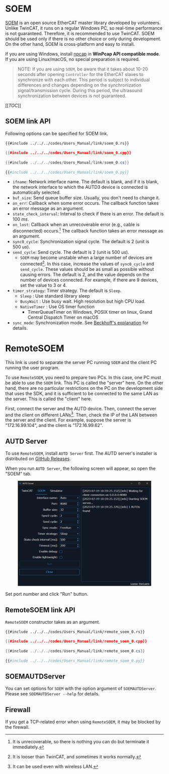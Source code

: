 # SOEM

[SOEM](https://github.com/OpenEtherCATsociety/SOEM) is an open source EtherCAT master library developed by volunteers.
Unlike TwinCAT, it runs on a regular Windows PC, so real-time performance is not guaranteed.
Therefore, it is recommended to use TwinCAT.
SOEM should be used only if there is no other choice or only during development.
On the other hand, SOEM is cross-platform and easy to install.

If you are using Windows, install [npcap](https://nmap.org/npcap/) in **WinPcap API compatible mode**.
If you are using Linux/macOS, no special preparation is required.

> NOTE: If you are using `SOEM`, be aware that it takes about 10-20 seconds after opening `Controller` for the EtherCAT slaves to synchronize with each other.
> This period is subject to individual differences and changes depending on the synchronization signal/transmission cycle.
> During this period, the ultrasound synchronization between devices is not guaranteed.

[[_TOC_]]

## SOEM link API

Following options can be specified for SOEM link.

```rust,should_panic,edition2021
{{#include ../../../codes/Users_Manual/link/soem_0.rs}}
```

```cpp
{{#include ../../../codes/Users_Manual/link/soem_0.cpp}}
```

```cs
{{#include ../../../codes/Users_Manual/link/soem_0.cs}}
```

```python
{{#include ../../../codes/Users_Manual/link/soem_0.py}}
```

- `ifname`: Network interface name. The default is blank, and if it is blank, the network interface to which the AUTD3 device is connected is automatically selected.
- `buf_size`: Send queue buffer size. Usually, you don't need to change it.
- `on_err`: Callback when some error occurs. The callback function takes an error message as an argument.
- `state_check_interval`: Interval to check if there is an error. The default is $\SI{100}{ms}$.
- `on_lost`: Callback when an unrecoverable error (e.g., cable is disconnected) occurs.[^fn_soem_err] The callback function takes an error message as an argument.
- `sync0_cycle`: Synchronization signal cycle. The default is 2 (unit is $\SI{500}{us}$).
- `send_cycle`: Send cycle. The default is 2 (unit is $\SI{500}{us}$).
    - `SOEM` may become unstable when a large number of devices are connected[^fn_soem]. In this case, increase the values of `sync0_cycle` and `send_cycle`. These values should be as small as possible without causing errors. The default is 2, and the value depends on the number of devices connected. For example, if there are 9 devices, set the value to 3 or 4.
- `timer_strategy`: Timer strategy. The default is `Sleep`.
    - `Sleep`       : Use standard library sleep
    - `BusyWait`    : Use busy wait. High resolution but high CPU load.
    - `NativeTimer` : Use OS timer function
        - TimerQueueTimer on Windows, POSIX timer on linux, Grand Central Dispatch Timer on macOS
- `sync_mode`: Synchronization mode. See [Beckhoff's explanation](https://infosys.beckhoff.com/english.php?content=../content/1033/ethercatsystem/2469122443.html&id=) for details.

# RemoteSOEM

This link is used to separate the server PC running `SOEM` and the client PC running the user program.

To use `RemoteSOEM`, you need to prepare two PCs.
In this case, one PC must be able to use the `SOEM` link.
This PC is called the "server" here.
On the other hand, there are no particular restrictions on the PC on the development side that uses the SDK, and it is sufficient to be connected to the same LAN as the server.
This is called the "client" here.

First, connect the server and the AUTD device.
Then, connect the server and the client on different LANs[^fn_remote_soem].
Then, check the IP of the LAN between the server and the client.
For example, suppose the server is "172.16.99.104", and the client is "172.16.99.62".

## AUTD Server

To use `RemoteSOEM`, install `AUTD Server` first.
The AUTD server's installer is distributed on [GitHub Releases](https://github.com/shinolab/autd3-server/releases).

When you run `AUTD Server`, the following screen will appear, so open the "SOEM" tab.

<figure>
  <img src="../../fig/Users_Manual/autdserver_remotesoem.jpg"/>
</figure>

Set port number and click "Run" button.

## RemoteSOEM link API

`RemoteSOEM` constructor takes <server ip address:port> as an argument.

```rust,should_panic,edition2021
{{#include ../../../codes/Users_Manual/link/remote_soem_0.rs}}
```

```cpp
{{#include ../../../codes/Users_Manual/link/remote_soem_0.cpp}}
```

```cs
{{#include ../../../codes/Users_Manual/link/remote_soem_0.cs}}
```

```python
{{#include ../../../codes/Users_Manual/link/remote_soem_0.py}}
```

## SOEMAUTDServer

You can set options for `SOEM` with the option argument of `SOEMAUTDServer`.
Please see `SOEMAUTDServer --help` for details.

## Firewall

If you get a TCP-related error when using `RemoteSOEM`, it may be blocked by the firewall.

[^fn_soem]: It is looser than TwinCAT, and sometimes it works normally.

[^fn_soem_err]: It is unrecoverable, so there is nothing you can do but terminate it immediately.

[^fn_remote_soem]: It can be used even with wireless LAN.
